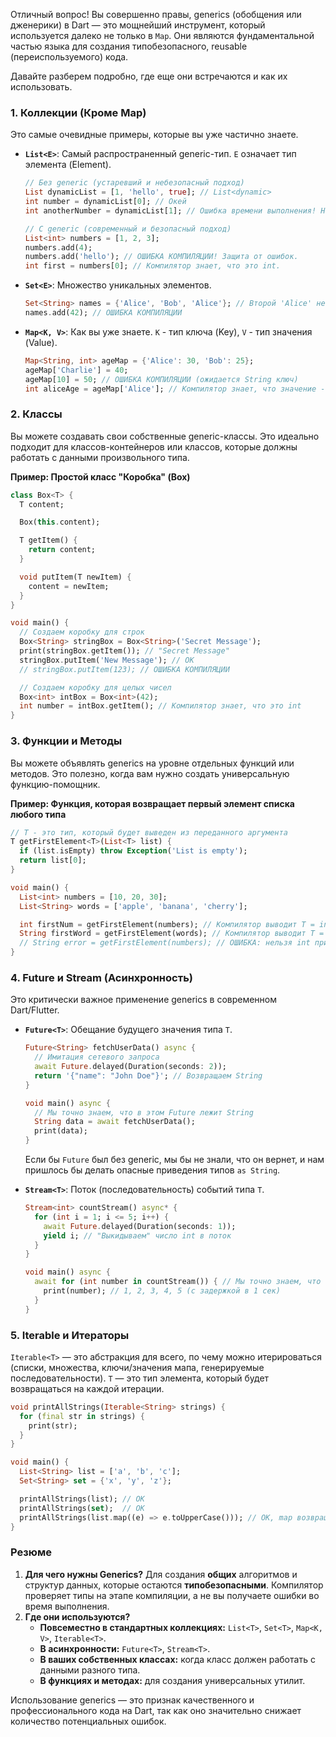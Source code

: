 Отличный вопрос! Вы совершенно правы, generics (обобщения или дженерики) в Dart — это мощнейший инструмент, который используется далеко не только в `Map`. Они являются фундаментальной частью языка для создания типобезопасного, reusable (переиспользуемого) кода.

Давайте разберем подробно, где еще они встречаются и как их использовать.

### 1. Коллекции (Кроме Map)

Это самые очевидные примеры, которые вы уже частично знаете.

*   **`List<E>`**: Самый распространенный generic-тип. `E` означает тип элемента (Element).
    ```dart
    // Без generic (устаревший и небезопасный подход)
    List dynamicList = [1, 'hello', true]; // List<dynamic>
    int number = dynamicList[0]; // Окей
    int anotherNumber = dynamicList[1]; // Ошибка времени выполнения! Не int.

    // С generic (современный и безопасный подход)
    List<int> numbers = [1, 2, 3];
    numbers.add(4);
    numbers.add('hello'); // ОШИБКА КОМПИЛЯЦИИ! Защита от ошибок.
    int first = numbers[0]; // Компилятор знает, что это int.
    ```

*   **`Set<E>`**: Множество уникальных элементов.
    ```dart
    Set<String> names = {'Alice', 'Bob', 'Alice'}; // Второй 'Alice' не добавится
    names.add(42); // ОШИБКА КОМПИЛЯЦИИ
    ```

*   **`Map<K, V>`**: Как вы уже знаете. `K` - тип ключа (Key), `V` - тип значения (Value).
    ```dart
    Map<String, int> ageMap = {'Alice': 30, 'Bob': 25};
    ageMap['Charlie'] = 40;
    ageMap[10] = 50; // ОШИБКА КОМПИЛЯЦИИ (ожидается String ключ)
    int aliceAge = ageMap['Alice']; // Компилятор знает, что значение - int.
    ```

### 2. Классы

Вы можете создавать свои собственные generic-классы. Это идеально подходит для классов-контейнеров или классов, которые должны работать с данными произвольного типа.

**Пример: Простой класс "Коробка" (Box)**
```dart
class Box<T> {
  T content;

  Box(this.content);

  T getItem() {
    return content;
  }

  void putItem(T newItem) {
    content = newItem;
  }
}

void main() {
  // Создаем коробку для строк
  Box<String> stringBox = Box<String>('Secret Message');
  print(stringBox.getItem()); // "Secret Message"
  stringBox.putItem('New Message'); // OK
  // stringBox.putItem(123); // ОШИБКА КОМПИЛЯЦИИ

  // Создаем коробку для целых чисел
  Box<int> intBox = Box<int>(42);
  int number = intBox.getItem(); // Компилятор знает, что это int
}
```

### 3. Функции и Методы

Вы можете объявлять generics на уровне отдельных функций или методов. Это полезно, когда вам нужно создать универсальную функцию-помощник.

**Пример: Функция, которая возвращает первый элемент списка любого типа**
```dart
// T - это тип, который будет выведен из переданного аргумента
T getFirstElement<T>(List<T> list) {
  if (list.isEmpty) throw Exception('List is empty');
  return list[0];
}

void main() {
  List<int> numbers = [10, 20, 30];
  List<String> words = ['apple', 'banana', 'cherry'];

  int firstNum = getFirstElement(numbers); // Компилятор выводит T = int
  String firstWord = getFirstElement(words); // Компилятор выводит T = String
  // String error = getFirstElement(numbers); // ОШИБКА: нельзя int присвоить String
}
```

### 4. Future и Stream (Асинхронность)

Это критически важное применение generics в современном Dart/Flutter.

*   **`Future<T>`**: Обещание будущего значения типа `T`.
    ```dart
    Future<String> fetchUserData() async {
      // Имитация сетевого запроса
      await Future.delayed(Duration(seconds: 2));
      return '{"name": "John Doe"}'; // Возвращаем String
    }

    void main() async {
      // Мы точно знаем, что в этом Future лежит String
      String data = await fetchUserData();
      print(data);
    }
    ```
    Если бы `Future` был без generic, мы бы не знали, что он вернет, и нам пришлось бы делать опасные приведения типов `as String`.

*   **`Stream<T>`**: Поток (последовательность) событий типа `T`.
    ```dart
    Stream<int> countStream() async* {
      for (int i = 1; i <= 5; i++) {
        await Future.delayed(Duration(seconds: 1));
        yield i; // "Выкидываем" число int в поток
      }
    }

    void main() async {
      await for (int number in countStream()) { // Мы точно знаем, что это int
        print(number); // 1, 2, 3, 4, 5 (с задержкой в 1 сек)
      }
    }
    ```

### 5. Iterable и Итераторы

`Iterable<T>` — это абстракция для всего, по чему можно итерироваться (списки, множества, ключи/значения мапа, генерируемые последовательности). `T` — это тип элемента, который будет возвращаться на каждой итерации.

```dart
void printAllStrings(Iterable<String> strings) {
  for (final str in strings) {
    print(str);
  }
}

void main() {
  List<String> list = ['a', 'b', 'c'];
  Set<String> set = {'x', 'y', 'z'};

  printAllStrings(list); // OK
  printAllStrings(set);  // OK
  printAllStrings(list.map((e) => e.toUpperCase())); // OK, map возвращает Iterable<String>
}
```

### Резюме

1.  **Для чего нужны Generics?** Для создания **общих** алгоритмов и структур данных, которые остаются **типобезопасными**. Компилятор проверяет типы на этапе компиляции, а не вы получаете ошибки во время выполнения.
2.  **Где они используются?**
    *   **Повсеместно в стандартных коллекциях:** `List<T>`, `Set<T>`, `Map<K, V>`, `Iterable<T>`.
    *   **В асинхронности:** `Future<T>`, `Stream<T>`.
    *   **В ваших собственных классах:** когда класс должен работать с данными разного типа.
    *   **В функциях и методах:** для создания универсальных утилит.

Использование generics — это признак качественного и профессионального кода на Dart, так как оно значительно снижает количество потенциальных ошибок.